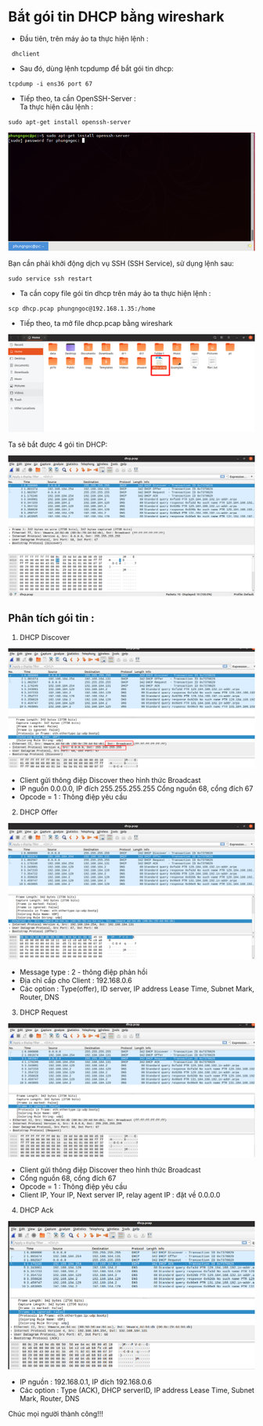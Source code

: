 # Bắt gói tin DHCP bằng wireshark
- Đầu tiên, trên máy ảo ta thực hiện lệnh :
```
 dhclient
```
- Sau đó, dùng lệnh tcpdump để bắt gói tin dhcp:
```
tcpdump -i ens36 port 67
```
- Tiếp theo, ta cần  OpenSSH-Server :  
Ta thực hiện câu lệnh :
```
sudo apt-get install openssh-server
```
![](../images/2019-05-28_19-43.png)

Bạn cần phải khởi động dịch vụ SSH (SSH Service), sử dụng lệnh sau:
```
sudo service ssh restart
```

- Ta cần copy file gói tin dhcp trên máy ảo ta thực hiện lệnh :
``` 
scp dhcp.pcap phungngoc@192.168.1.35:/home
```
- Tiếp theo, ta mở file dhcp.pcap bằng wireshark

![](../images/2019-05-28_19-50_1.png)

Ta sẽ bắt được 4 gói tin DHCP:

![](../images/2019-05-28_19-50.png)

##  Phân tích gói tin :
1. DHCP Discover

![](../images/2019-05-28_20-00.png)

- Client gửi thông điệp Discover theo hình thức Broadcast
- IP nguồn 0.0.0.0, IP đích 255.255.255.255
Cổng nguồn 68, cổng đích 67  
- Opcode = 1 : Thông điệp yêu cầu
2. DHCP Offer

![](../images/2019-05-28_20-04.png) 

- Message type : 2 - thông điệp phản hồi
- Địa chỉ cấp cho Client : 192.168.0.6
- Các option : Type(offer), ID server, IP address Lease Time, Subnet Mark, Router, DNS

3.  DHCP Request

![](../images/2019-05-28_20-09.png)

- Client gửi thông điệp Discover theo hình thức Broadcast
- Cổng nguồn 68, cổng đích 67
- Opcode = 1 : Thông điệp yêu cầu
- Client IP, Your IP, Next server IP, relay agent IP : đặt về 0.0.0.0

4. DHCP Ack

![](../images/2019-05-28_20-08.png)

- IP nguồn : 192.168.0.1, IP đích 192.168.0.6
- Các option : Type (ACK), DHCP serverID, IP address Lease Time, Subnet Mark, Router, DNS


Chúc mọi người thành công!!!